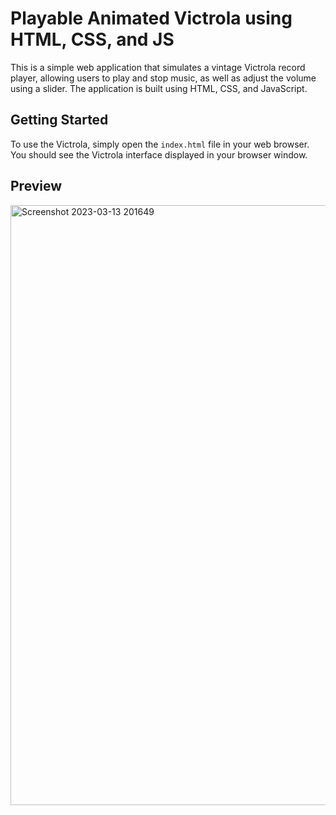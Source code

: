 # Playable Animated Victrola using HTML, CSS, and JS
This is a simple web application that simulates a vintage Victrola record player, allowing users to play and stop music, as well as adjust the volume using a slider. The application is built using HTML, CSS, and JavaScript.

## Getting Started
To use the Victrola, simply open the `index.html` file in your web browser. You should see the Victrola interface displayed in your browser window.

## Preview
<img width="960" alt="Screenshot 2023-03-13 201649" src="https://user-images.githubusercontent.com/59678435/224739318-6e5c1224-f581-4b5e-8fcd-974810827a8c.png">
